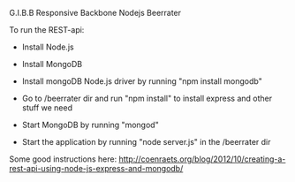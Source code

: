 G.I.B.B Responsive Backbone Nodejs Beerrater


To run the REST-api:

- Install Node.js

- Install MongoDB

- Install mongoDB Node.js driver by running "npm install mongodb"

- Go to /beerrater dir and run "npm install" to install express and other stuff we need

- Start MongoDB by running "mongod"

- Start the application by running "node server.js" in the /beerrater dir


Some good instructions here: http://coenraets.org/blog/2012/10/creating-a-rest-api-using-node-js-express-and-mongodb/
